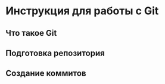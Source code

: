 # **Инструкция для работы с Git**  

## Что такое Git

## Подготовка репозитория

## Создание коммитов